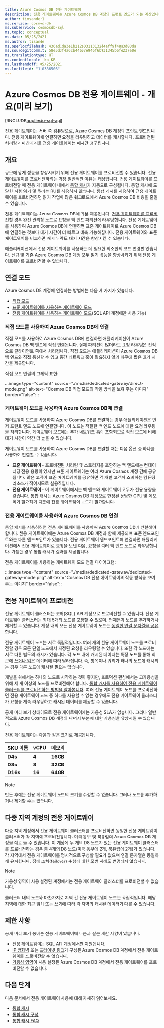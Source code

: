 ```yaml
---
title: Azure Cosmos DB 전용 게이트웨이
description: 전용 게이트웨이는 Azure Cosmos DB 계정의 프런트 엔드가 되는 계산입니다. 전용 게이트웨이에 연결하면 요청을 라우팅하고 데이터를 캐시합니다.
author: timsander1
ms.service: cosmos-db
ms.subservice: cosmosdb-sql
ms.topic: conceptual
ms.date: 05/25/2021
ms.author: tisande
ms.openlocfilehash: 436ad1da3e1b212e03113132d4aff9f48a3d80da
ms.sourcegitcommit: 58e5d3f4a6cb44607e946f6b931345b6fe237e0e
ms.translationtype: HT
ms.contentlocale: ko-KR
ms.lasthandoff: 05/25/2021
ms.locfileid: "110386506"
---
```

# <a name="azure-cosmos-db-dedicated-gateway---overview-preview"></a>Azure Cosmos DB 전용 게이트웨이 - 개요(미리 보기)
[!INCLUDE[appliesto-sql-api](includes/appliesto-sql-api.md)]

전용 게이트웨이는 서버 쪽 컴퓨팅으로, Azure Cosmos DB 계정의 프런트 엔드입니다. 전용 게이트웨이에 연결하면 요청을 라우팅하고 데이터를 캐시합니다. 프로비전된 처리량과 마찬가지로 전용 게이트웨이는 매시간 청구됩니다.

## <a name="overview"></a>개요

규모에 맞게 성능을 향상시키기 위해 전용 게이트웨이를 프로비전할 수 있습니다. 전용 게이트웨이를 프로비전하려는 가장 일반적인 이유는 캐싱입니다. 전용 게이트웨이를 프로비전할 때 전용 게이트웨이 내에서 [통합 캐시](integrated-cache.md)가 자동으로 구성됩니다. 통합 캐시에 도달한 지점 읽기 및 쿼리는 RU를 사용하지 않습니다. 통합 캐시를 사용하여 전용 게이트웨이를 프로비전하면 읽기 작업이 많은 워크로드에서 Azure Cosmos DB 비용을 줄일 수 있습니다.

전용 게이트웨이는 Azure Cosmos DB에 기본 제공됩니다. [전용 게이트웨이를 프로비전](how-to-configure-integrated-cache.md)할 경우 완전 관리형 노드로 요청을 백 엔드 파티션에 라우팅합니다. 전용 게이트웨이를 사용하여 Azure Cosmos DB에 연결하면 표준 게이트웨이로 Azure Cosmos DB에 연결하는 것보다 대기 시간이 더 빠르고 예측 가능해집니다. 전용 게이트웨이와 표준 게이트웨이를 비교하면 캐시 누락도 대기 시간을 향상시킬 수 있습니다.

애플리케이션에서 전용 게이트웨이를 사용하는 데 필요한 최소한의 코드 변경만 있습니다. 신규 및 기존 Azure Cosmos DB 계정 모두 읽기 성능을 향상시키기 위해 전용 게이트웨이를 프로비전할 수 있습니다.

## <a name="connection-modes"></a>연결 모드

Azure Cosmos DB 계정에 연결하는 방법에는 다음 세 가지가 있습니다.

- [직접 모드](#connect-to-azure-cosmos-db-using-direct-mode)
- [표준 게이트웨이를 사용하는 게이트웨이 모드](#connect-to-azure-cosmos-db-using-gateway-mode)
- [전용 게이트웨이를 사용하는 게이트웨이 모드](#connect-to-azure-cosmos-db-using-the-dedicated-gateway)(SQL API 계정에만 사용 가능)

### <a name="connect-to-azure-cosmos-db-using-direct-mode"></a>직접 모드를 사용하여 Azure Cosmos DB에 연결

직접 모드를 사용하여 Azure Cosmos DB에 연결하면 애플리케이션이 Azure Cosmos DB 백 엔드에 직접 연결됩니다. 실제 파티션이 많더라도 요청 라우팅은 전적으로 클라이언트 쪽에서 처리됩니다. 직접 모드는 애플리케이션이 Azure Cosmos DB 백 엔드와 직접 통신할 수 있고 중간 네트워크 홉이 필요하지 않기 때문에 짧은 대기 시간을 제공합니다.

직접 모드 연결의 그래픽 표현:

:::image type="content" source="./media/dedicated-gateway/direct-mode.png" alt-text="Cosmos DB 직접 모드의 작동 방식을 보여 주는 이미지" border="false":::

### <a name="connect-to-azure-cosmos-db-using-gateway-mode"></a>게이트웨이 모드를 사용하여 Azure Cosmos DB에 연결

게이트웨이 모드를 사용하여 Azure Cosmos DB를 연결하는 경우 애플리케이션은 먼저 프런트 엔드 노드에 연결합니다. 이 노드는 적절한 백 엔드 노드에 대한 요청 라우팅을 처리합니다. 게이트웨이 모드에는 추가 네트워크 홉이 포함되므로 직접 모드에 비해 대기 시간이 약간 더 높을 수 있습니다. 

게이트웨이 모드를 사용하여 Azure Cosmos DB를 연결할 때는 다음 옵션 중 하나를 사용하여 연결할 수 있습니다.

* **표준 게이트웨이** - 프로비전된 처리량 및 스토리지를 포함하는 백 엔드에는 컨테이너당 전용 용량이 있지만 표준 게이트웨이는 여러 Azure Cosmos 계정 간에 공유됩니다. 많은 고객이 표준 게이트웨이를 공유하면 각 개별 고객이 소비하는 컴퓨팅 리소스가 적어지므로 실용적입니다.
* **전용 게이트웨이** - 이 게이트웨이에서는 백 엔드와 게이트웨이 모두가 전용 용량을 갖습니다. 통합 캐시는 Azure Cosmos DB 계정으로 한정된 상당한 CPU 및 메모리가 필요하기 때문에 전용 게이트웨이 노드가 필요합니다.

### <a name="connect-to-azure-cosmos-db-using-the-dedicated-gateway"></a>전용 게이트웨이를 사용하여 Azure Cosmos DB 연결

통합 캐시를 사용하려면 전용 게이트웨이를 사용하여 Azure Cosmos DB에 연결해야 합니다. 전용 게이트웨이에는 Azure Cosmos DB 계정과 함께 제공되며 표준 엔드포인트와는 다른 엔드포인트가 있습니다. 전용 게이트웨이 엔드포인트에 연결하면 애플리케이션에서 전용 게이트웨이로 요청을 보낸 다음, 요청을 여러 백 엔드 노드로 라우팅합니다. 가능한 경우 통합 캐시가 결과를 제공합니다.

전용 게이트웨이를 사용하는 게이트웨이 모드 연결 다이어그램:

:::image type="content" source="./media/dedicated-gateway/dedicated-gateway-mode.png" alt-text="Cosmos DB 전용 게이트웨이의 작동 방식을 보여 주는 이미지" border="false":::
 
## <a name="provisioning-the-dedicated-gateway"></a>전용 게이트웨이 프로비전

전용 게이트웨이 클러스터는 코어(SQL) API 계정으로 프로비전할 수 있습니다. 전용 게이트웨이 클러스터는 최대 5개의 노드를 포함할 수 있으며, 언제든지 노드를 추가하거나 제거할 수 있습니다. 계정 내의 모든 전용 게이트웨이 노드는 [동일한 연결 문자열을 공유](how-to-configure-integrated-cache.md#configuring-the-integrated-cache)합니다.

전용 게이트웨이 노드는 서로 독립적입니다. 여러 개의 전용 게이트웨이 노드를 프로비전할 경우 모든 단일 노드에서 지정된 요청을 라우팅할 수 있습니다. 또한 각 노드에는 서로 다른 별도의 캐시가 있습니다. 각 노드 내에 캐시된 데이터는 특정 노드를 통해 최근에 [쓰거나 읽은](integrated-cache.md#item-cache) 데이터에 따라 달라집니다. 즉, 항목이나 쿼리가 하나의 노드에 캐시되는 경우 다른 노드에 캐시될 필요는 없습니다.

개발을 위해서는 하나의 노드로 시작하는 것이 좋지만, 프로덕션 환경에서는 고가용성을 위해 세 개 이상의 노드를 프로비전해야 합니다. [통합 캐시를 사용하여 전용 게이트웨이 클러스터를 프로비전하는 방법을 알아봅니다](how-to-configure-integrated-cache.md). 여러 전용 게이트웨이 노드를 프로비전하면 전용 게이트웨이 노드 중 하나를 사용할 수 없는 경우에도 전용 게이트웨이 클러스터가 요청을 계속 라우팅하고 캐시된 데이터를 제공할 수 있습니다.

공개 미리 보기 상태이므로 전용 게이트웨이에는 가용성 SLA가 없습니다. 그러나 일반적으로 Azure Cosmos DB 계정의 나머지 부분에 대한 가용성을 향상시킬 수 있습니다.

전용 게이트웨이는 다음과 같은 크기로 제공됩니다.

| **SKU 이름** | **vCPU** | **메모리**  |
| ------------ | -------- | ----------- |
| **D4s**      | **4**    | **16GB** |
| **D8s**      | **8**    | **32GB** |
| **D16s**     | **16**   | **64GB** |

> [!NOTE]
> 만든 후에는 전용 게이트웨이 노드의 크기를 수정할 수 없습니다. 그러나 노드를 추가하거나 제거할 수는 있습니다.

## <a name="dedicated-gateway-in-multi-region-accounts"></a>다중 지역 계정의 전용 게이트웨이

다중 지역 계정에서 전용 게이트웨이 클러스터를 프로비전하면 동일한 전용 게이트웨이 클러스터가 각 지역에 프로비전됩니다. 미국 동부 및 북유럽의 Azure Cosmos DB 계정을 예로 들 수 있습니다. 이 계정에 두 개의 D8 노드가 있는 전용 게이트웨이 클러스터를 프로비전하는 경우 총 4개의 D8 노드(미국 동부에 2개, 북유럽에 2개)가 있습니다. 각 지역에서 전용 게이트웨이를 명시적으로 구성할 필요가 없으며 연결 문자열은 동일하게 유지됩니다. 장애 조치(failover) 수행에 대한 모범 사례도 변경되지 않습니다.

> [!NOTE]
> 가용성 영역이 사용 설정된 계정에서는 전용 게이트웨이 클러스터를 프로비전할 수 없습니다.

클러스터 내의 노드와 마찬가지로 지역 간 전용 게이트웨이 노드는 독립적입니다. 해당 지역에 대한 최근 읽기 또는 쓰기에 따라 각 지역의 캐시된 데이터가 다를 수 있습니다.

## <a name="limitations"></a>제한 사항

공개 미리 보기 중에는 전용 게이트웨이에 다음과 같은 제한 사항이 있습니다.

- 전용 게이트웨이는 SQL API 계정에서만 지원됩니다.
- [IP 방화벽](how-to-configure-firewall.md) 또는 [프라이빗 링크](how-to-configure-private-endpoints.md)가 구성된 Azure Cosmos DB 계정에서 전용 게이트웨이를 프로비전할 수 없습니다.
- [가용성 영역](high-availability.md#availability-zone-support)이 사용 설정된 Azure Cosmos DB 계정에서 전용 게이트웨이를 프로비전할 수 없습니다.

## <a name="next-steps"></a>다음 단계

다음 문서에서 전용 게이트웨이 사용에 대해 자세히 읽어보세요.

- [통합 캐시](integrated-cache.md)
- [통합 캐시 구성](how-to-configure-integrated-cache.md)
- [통합 캐시 FAQ](integrated-cache-faq.md)